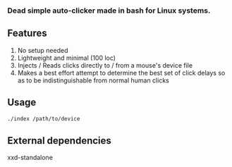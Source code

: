 ### Dead simple auto-clicker made in bash for Linux systems.

## Features
1. No setup needed
2. Lightweight and minimal (100 loc)
3. Injects / Reads clicks directly to / from a mouse's device file
4. Makes a best effort attempt to determine the best set of click delays so as to be indistinguishable from normal human clicks

## Usage
```bash
./index /path/to/device
```

## External dependencies
xxd-standalone
